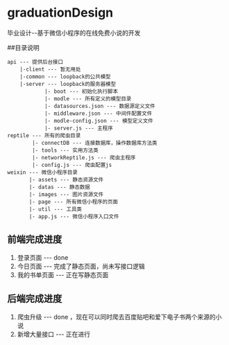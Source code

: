 # graduationDesign
毕业设计--基于微信小程序的在线免费小说的开发

##目录说明
```
api --- 提供后台接口
    |-client --- 暂无用处
    |-common --- loopback的公共模型
    |-server --- loopback的服务器模型
            |- boot --- 初始化执行脚本
            |- modle --- 所有定义的模型目录
            |- datasources.json --- 数据源定义文件
            |- middleware.json --- 中间件配置文件
            |- modle-config.json --- 模型定义文件
            |- server.js --- 主程序
reptile --- 所有的爬虫目录
        |- connectDB --- 连接数据库，操作数据库方法类
        |- tools --- 实用方法类
        |- networkReptile.js --- 爬虫主程序
        |- config.js --- 爬虫配置js
weixin --- 微信小程序目录
       |- assets --- 静态资源文件
       |- datas --- 静态数据
       |- images --- 图片资源文件
       |- page --- 所有微信小程序的页面
       |- util --- 工具类
       |- app.js --- 微信小程序入口文件
```

## 前端完成进度
1. 登录页面 --- done
2. 今日页面 --- 完成了静态页面，尚未写接口逻辑
3. 我的书单页面 --- 正在写静态页面

## 后端完成进度
1. 爬虫升级 --- done ，现在可以同时爬去百度贴吧和爱下电子书两个来源的小说
2. 新增大量接口 --- 正在进行
